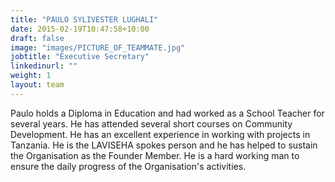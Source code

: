 ```yaml
---
title: "PAULO SYLIVESTER LUGHALI"
date: 2015-02-19T10:47:58+10:00
draft: false
image: "images/PICTURE_OF_TEAMMATE.jpg"
jobtitle: "Executive Secretary"
linkedinurl: ""
weight: 1
layout: team
---
```


Paulo holds a Diploma in Education and had worked as a School Teacher for several years. He has attended several short courses on Community Development. He has an excellent experience in working with projects in Tanzania. He is the LAVISEHA spokes person and he has helped to sustain the Organisation as the Founder Member. He is a hard working man to ensure the daily progress of the Organisation's activities.
